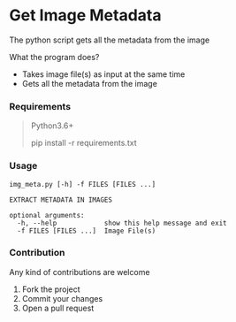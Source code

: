 # Get Image Metadata
The python script gets all the metadata from the image

What the program does?
- Takes image file(s) as input at the same time
- Gets all the metadata from the image

### Requirements
>Python3.6+
> 
> pip install -r requirements.txt


### Usage
```
img_meta.py [-h] -f FILES [FILES ...]

EXTRACT METADATA IN IMAGES

optional arguments:
  -h, --help            show this help message and exit
  -f FILES [FILES ...]  Image File(s)
```

### Contribution
Any kind of contributions are welcome
1. Fork the project
2. Commit your changes
3. Open a pull request


